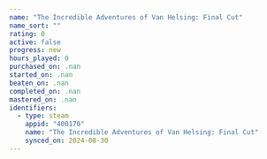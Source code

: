 ```yaml
---
name: "The Incredible Adventures of Van Helsing: Final Cut"
name_sort: ""
rating: 0
active: false
progress: new
hours_played: 0
purchased_on: .nan
started_on: .nan
beaten_on: .nan
completed_on: .nan
mastered_on: .nan
identifiers:
  - type: steam
    appid: "400170"
    name: "The Incredible Adventures of Van Helsing: Final Cut"
    synced_on: 2024-08-30
---
```

